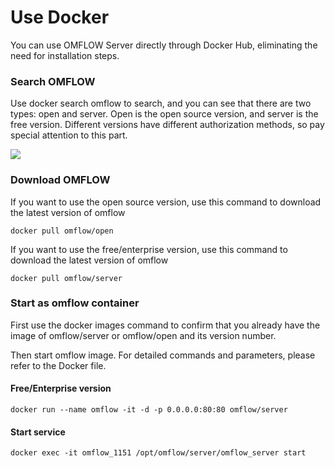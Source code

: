 # Use Docker

You can use OMFLOW Server directly through Docker Hub, eliminating the need for installation steps.

### Search OMFLOW

Use docker search omflow to search, and you can see that there are two types: open and server. Open is the open source version, and server is the free version. Different versions have different authorization methods, so pay special attention to this part.

![](https://syscomgo.com/wp-content/uploads/2023/11/OMFLOW\_3-5\_1.png)

### Download OMFLOW

If you want to use the open source version, use this command to download the latest version of omflow

```
docker pull omflow/open
```

If you want to use the free/enterprise version, use this command to download the latest version of omflow

```
docker pull omflow/server
```

### Start as omflow container

First use the docker images command to confirm that you already have the image of omflow/server or omflow/open and its version number.

Then start omflow image. For detailed commands and parameters, please refer to the Docker file.

#### Free/Enterprise version

```
docker run --name omflow -it -d -p 0.0.0.0:80:80 omflow/server
```

#### Start service

```
docker exec -it omflow_1151 /opt/omflow/server/omflow_server start
```

